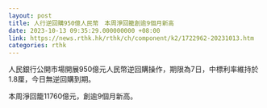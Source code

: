 ```yaml
---
layout: post
title: 人行逆回購950億人民幣　本周淨回籠創逾9個月新高
date: 2023-10-13 09:35:29.000000000 +08:00
link: https://news.rthk.hk/rthk/ch/component/k2/1722962-20231013.htm
categories: rthk
---
```


人民銀行公開市場開展950億元人民幣逆回購操作，期限為7日，中標利率維持於1.8厘，今日無逆回購到期。

本周淨回籠11760億元，創逾9個月新高。
